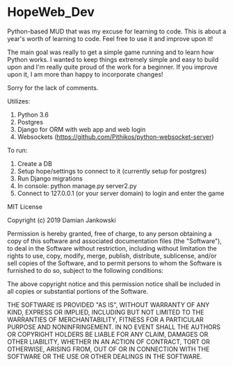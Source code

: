 # HopeWeb_Dev

Python-based MUD that was my excuse for learning to code. This is about a year's worth of learning to code. Feel free to use it and improve upon it!

The main goal was really to get a simple game running and to learn how Python works. I wanted to keep things extremely simple and easy to build upon and I'm really quite proud of the work for a beginner. If you improve upon it, I am more than happy to incorporate changes!

Sorry for the lack of comments.

Utilizes:
1. Python 3.6
2. Postgres
3. Django for ORM with web app and web login
4. Websockets (https://github.com/Pithikos/python-websocket-server)

To run: 
1. Create a DB 
2. Setup hope/settings to connect to it (currently setup for postgres)
3. Run Django migrations
4. In console: python manage.py server2.py
5. Connect to 127.0.0.1 (or your server domain) to login and enter the game

MIT License

Copyright (c) 2019 Damian Jankowski

Permission is hereby granted, free of charge, to any person obtaining a copy
of this software and associated documentation files (the "Software"), to deal
in the Software without restriction, including without limitation the rights
to use, copy, modify, merge, publish, distribute, sublicense, and/or sell
copies of the Software, and to permit persons to whom the Software is
furnished to do so, subject to the following conditions:

The above copyright notice and this permission notice shall be included in all
copies or substantial portions of the Software.

THE SOFTWARE IS PROVIDED "AS IS", WITHOUT WARRANTY OF ANY KIND, EXPRESS OR
IMPLIED, INCLUDING BUT NOT LIMITED TO THE WARRANTIES OF MERCHANTABILITY,
FITNESS FOR A PARTICULAR PURPOSE AND NONINFRINGEMENT. IN NO EVENT SHALL THE
AUTHORS OR COPYRIGHT HOLDERS BE LIABLE FOR ANY CLAIM, DAMAGES OR OTHER
LIABILITY, WHETHER IN AN ACTION OF CONTRACT, TORT OR OTHERWISE, ARISING FROM,
OUT OF OR IN CONNECTION WITH THE SOFTWARE OR THE USE OR OTHER DEALINGS IN THE
SOFTWARE.
